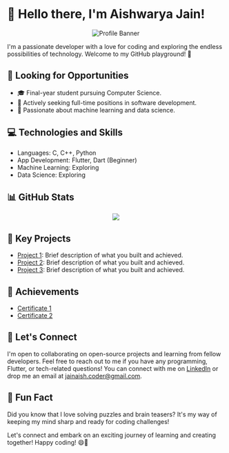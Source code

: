 # 👋 Hello there, I'm Aishwarya Jain!

<p align="center">
  <img src="https://github.com/Aishjainam-coder/Aishjainam-coder/blob/main/assets/profile-banner.png" alt="Profile Banner">
</p>

I'm a passionate developer with a love for coding and exploring the endless possibilities of technology. Welcome to my GitHub playground! 🚀

## 💼 Looking for Opportunities

- 🎓 Final-year student pursuing Computer Science.
- 🏢 Actively seeking full-time positions in software development.
- 🌱 Passionate about machine learning and data science.

## 💻 Technologies and Skills

- Languages: C, C++, Python
- App Development: Flutter, Dart (Beginner)
- Machine Learning: Exploring
- Data Science: Exploring

## 📊 GitHub Stats

<p align="center">
  <img src="https://github-readme-stats.vercel.app/api?username=Aishjainam-coder&show_icons=true&theme=radical">
</p>

## 🚀 Key Projects

- [Project 1](https://github.com/Aishjainam-coder/spy-eye): Brief description of what you built and achieved.
- [Project 2](https://github.com/Stargent-Robotics-Community/Aishwarya-Jain): Brief description of what you built and achieved.
- [Project 3](https://github.com/Aishjainam-coder/Calendar-Flutter): Brief description of what you built and achieved.

## 🌟 Achievements

- [Certificate 1](https://www.example.com/certificate-1)
- [Certificate 2](https://www.example.com/certificate-2)

## 🤝 Let's Connect

I'm open to collaborating on open-source projects and learning from fellow developers. Feel free to reach out to me if you have any programming, Flutter, or tech-related questions! You can connect with me on [LinkedIn](https://www.linkedin.com/in/aishwarya-jain-10222320a/) or drop me an email at jainaish.coder@gmail.com.

## 🚀 Fun Fact

Did you know that I love solving puzzles and brain teasers? It's my way of keeping my mind sharp and ready for coding challenges!

Let's connect and embark on an exciting journey of learning and creating together! Happy coding! 😄🚀

